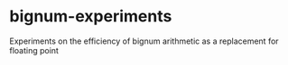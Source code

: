 # bignum-experiments
Experiments on the efficiency of bignum arithmetic as a replacement for floating point
